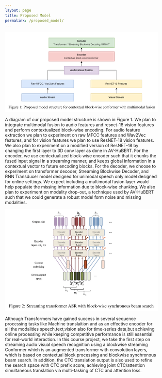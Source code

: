 ```yaml
---
layout: page
title: Proposed Model
permalink: /proposed_model/
---
```


![image](assets/images/model_structure.png)

A diagram of our proposed model structure is shown in Figure 1. We plan to integrate multimodal fusion to audio features and resnet-18 vision features and perform contextualized block-wise encoding. For audio feature extraction we plan to experiment on raw MFCC features and Wav2Vec features, and for vision features we plan to use ResNET-18 vision features. We also plan to experiment on a modified version of ResNET-18 by changing the first layer to 3D conv layer as done in AV-HuBERT. For the encoder, we use contextualized block-wise encoder such that it chunks the fused input signal in a streaming manner, and keeps global information in a contextual vector to future encoding blocks. For the decoder, we choose to experiment on transformer decoder, Streaming Blockwise Decoder, and RNN Transducer model designed for unimodal speech only model designed for online settings. We expect including a multimodal fusion layer would help populate the missing information due to block-wise chunking. We also plan to experiment on modality drop-out, a technique used by AV-HuBERT such that we could generate a robust model form noise and missing modalities. 

![image](assets/images/streaming_transformer.png)

Although Transformers have gained success in several sequence processing tasks like Machine translaition and as an effective encoder for all the modalities speech,text,vision also for time-series data,but achieving online processing while keeping competitive performance is still essential for real-world interaction. In this course project, we take the first step on streaming audio visual speech recognition using a blockwise streaming Conformer which is an augmented transformer with convolution layers, which is based on contextual block processing and blockwise synchronous beam search. In addition, the CTC translation output is also used to refine the search space with CTC prefix score, achieving joint CTC/attention simultaneous translation via multi-tasking of CTC and attention loss. 